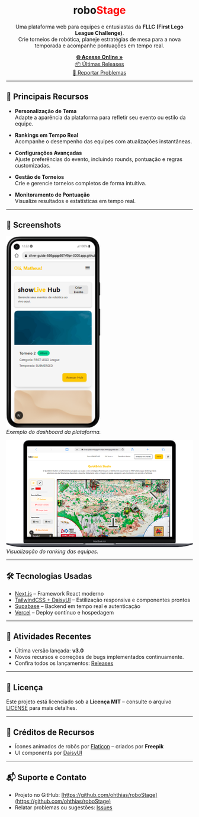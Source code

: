 <h1 align="center">
  robo<span style="color:red;">Stage</span>
</h1>

<p align="center">
  Uma plataforma web para equipes e entusiastas da <strong>FLLC (First Lego League Challenge)</strong>.<br>
  Crie torneios de robótica, planeje estratégias de mesa para a nova temporada e acompanhe pontuações em tempo real.
</p>

<p align="center">
  <a href="https://robo-stage.vercel.app/"><strong>🌐 Acesse Online »</strong></a>
  <br>
  <a href="https://github.com/ohthias/roboStage/releases">📦 Últimas Releases</a>
  <br>
  <a href="https://github.com/ohthias/roboStage/issues">🐞 Reportar Problemas</a>
</p>

---

## 🚀 Principais Recursos

- **Personalização de Tema**  
  Adapte a aparência da plataforma para refletir seu evento ou estilo da equipe.

- **Rankings em Tempo Real**  
  Acompanhe o desempenho das equipes com atualizações instantâneas.

- **Configurações Avançadas**  
  Ajuste preferências do evento, incluindo rounds, pontuação e regras customizadas.

- **Gestão de Torneios**  
  Crie e gerencie torneios completos de forma intuitiva.

- **Monitoramento de Pontuação**  
  Visualize resultados e estatísticas em tempo real.

---

## 📸 Screenshots

![Dashboard](./assets/screenshot_dashboard.png)  
*Exemplo do dashboard da plataforma.*

![Ranking](./assets/screenshot_quickbrick.png)  
*Visualização do ranking das equipes.*

---

## 🛠 Tecnologias Usadas

- [Next.js](https://nextjs.org/) – Framework React moderno
- [TailwindCSS + DaisyUI](https://daisyui.com/) – Estilização responsiva e componentes prontos
- [Supabase](https://supabase.com/) – Backend em tempo real e autenticação
- [Vercel](https://vercel.com/) – Deploy contínuo e hospedagem

---

## 📝 Atividades Recentes

- Última versão lançada: **v3.0**  
- Novos recursos e correções de bugs implementados continuamente.  
- Confira todos os lançamentos: [Releases](https://github.com/ohthias/roboStage/releases)

---

## 📄 Licença

Este projeto está licenciado sob a **Licença MIT** – consulte o arquivo [LICENSE](LICENSE) para mais detalhes.

---

## 🙏 Créditos de Recursos

- Ícones animados de robôs por [Flaticon](https://www.flaticon.com/br/icones-animados-gratis/robo) – criados por **Freepik**  
- UI components por [DaisyUI](https://daisyui.com/)  

---

## 📬 Suporte e Contato

- Projeto no GitHub: [https://github.com/ohthias/roboStage](https://github.com/ohthias/roboStage)  
- Relatar problemas ou sugestões: [Issues](https://github.com/ohthias/roboStage/issues)  